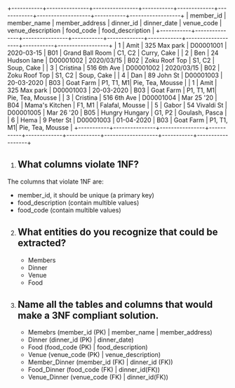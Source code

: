 +-----------+---------------+----------------+-----------+-------------+------------+-------------------+-----------+------------------+
| member_id | member_name   | member_address | dinner_id | dinner_date | venue_code | venue_description | food_code | food_description |
+-----------+---------------+----------------+-----------+-------------+------------+-------------------+-----------+------------------+
|         1 | Amit          | 325 Max park   | D00001001 | 2020-03-15  | B01        | Grand Ball Room   | C1, C2    | Curry, Cake      |
|         2 | Ben           | 24 Hudson lane | D00001002 | 2020/03/15  | B02        | Zoku Roof Top     | S1, C2    | Soup, Cake       |
|         3 | Cristina      | 516 6th Ave    | D00001002 | 2020/03/15  | B02        | Zoku Roof Top     | S1, C2    | Soup, Cake       |
|         4 | Dan           | 89 John St     | D00001003 | 20-03-2020  | B03        | Goat Farm         | P1, T1, M1| Pie, Tea, Mousse |
|         1 | Amit          | 325 Max park   | D00001003 | 20-03-2020  | B03        | Goat Farm         | P1, T1, M1| Pie, Tea, Mousse |
|         3 | Cristina      | 516 6th Ave    | D00001004 | Mar 25 '20  | B04        | Mama's Kitchen    | F1, M1    | Falafal, Mousse  |
|         5 | Gabor         | 54 Vivaldi St  | D00001005 | Mar 26 '20  | B05        | Hungry Hungary    | G1, P2    | Goulash, Pasca   |
|         6 | Hema          | 9 Peter St     | D00001003 | 01-04-2020  | B03        | Goat Farm         | P1, T1, M1| Pie, Tea, Mousse |
+-----------+---------------+----------------+-----------+-------------+------------+-------------------+-----------+------------------+

1. ## What columns violate 1NF?
The columns that violate 1NF are:
   - member_id, it should be unique (a primary key)
   - food_description (contain multible values)
   - food_code (contain multible values)

2. ## What entities do you recognize that could be extracted?
   - Members
   - Dinner
   - Venue
   - Food

3. ## Name all the tables and columns that would make a 3NF compliant solution.
   - Memebrs (member_id (PK) | member_name | member_address)
   - Dinner (dinner_id (PK) | dinner_date)
   - Food (food_code (PK) | food_description) 
   - Venue (venue_code (PK) | venue_description)
   - Member_Dinner (member_id (FK) | dinner_id (FK))
   - Food_Dinner (food_code (FK) | dinner_id(FK))
   - Venue_Dinner (venue_code (FK) | dinner_id(FK))

